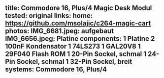 title: Commodore 16, Plus/4 Magic Desk Modul
tested: original
links:
    home: https://github.com/msolajic/c264-magic-cart
photos:
    IMG_6681.jpeg: aufgebaut
    IMG_6656.jpeg: Platine
components:
    1 Platine
    2 100nF Kondensator
    1 74LS273
    1 GAL20V8
    1 29F040 Flash ROM
    1 20-Pin Sockel, schmal
    1 24-Pin Sockel, schmal
    1 32-Pin Sockel, breit
systems:
    Commodore 16, Plus/4
---

